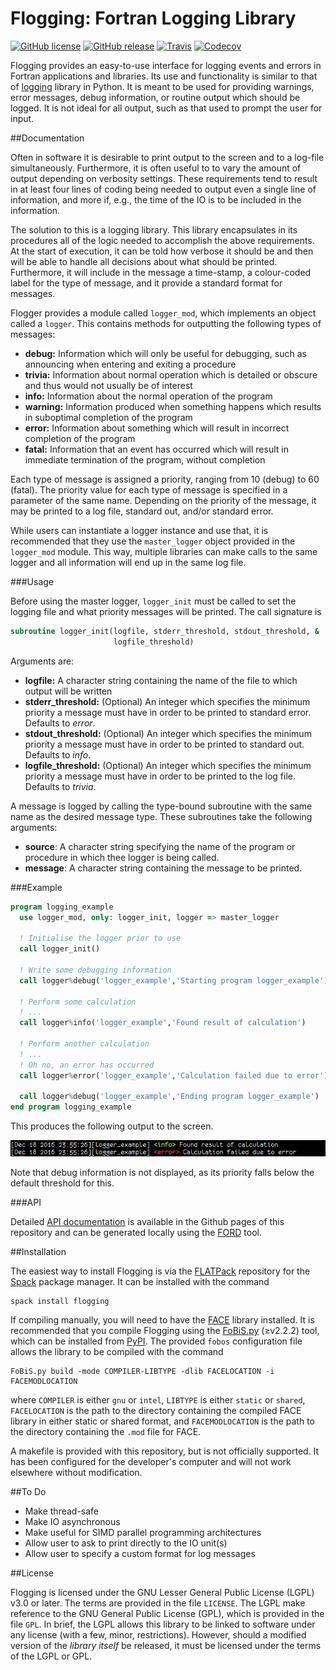 # Flogging: Fortran Logging Library
[![GitHub license](https://img.shields.io/badge/license-LGPL_v3-blue.svg)](./LICENSE)
[![GitHub release](https://img.shields.io/github/release/cmacmackin/flogging.svg)](https://github.com/cmacmackin/flogging/releases)
[![Travis](https://img.shields.io/travis/cmacmackin/flogging.svg)](https://travis-ci.org/cmacmackin/flogging)
[![Codecov](https://img.shields.io/codecov/c/github/cmacmackin/flogging.svg)](https://codecov.io/gh/cmacmackin/flogging)

Flogging provides an easy-to-use interface for logging events and
errors in Fortran applications and libraries. Its use and
functionality is similar to that of
[logging](https://docs.python.org/2/library/logging.html) library in
Python. It is meant to be used for providing warnings, error messages,
debug information, or routine output which should be logged. It is not
ideal for all output, such as that used to prompt the user for input.


##Documentation

Often in software it is desirable to print output to the screen and to
a log-file simultaneously. Furthermore, it is often useful to 
to vary the amount of output depending on verbosity settings. These
requirements tend to result in at least four lines of coding being
needed to output even a single line of information, and more if, e.g.,
the time of the IO is to be included in the information.

The solution to this is a logging library. This library encapsulates
in its procedures all of the logic needed to accomplish the above
requirements. At the start of execution, it can be told how verbose it
should be and then will be able to handle all decisions about what
should be printed. Furthermore, it will include in the message a
time-stamp, a colour-coded label for the type of message, and it
provide a standard format for messages. 

Flogger provides a module called `logger_mod`, which implements an
object called a `logger`. This contains methods for outputting the
following types of messages:

- **debug:** Information which will only be useful for debugging, such
  as announcing when entering and exiting a procedure
- **trivia:** Information about normal operation which is detailed or
  obscure and thus would not usually be of interest
- **info:** Information about the normal operation of the program
- **warning:** Information produced when something happens which
  results in suboptimal completion of the program
- **error:** Information about something which will result in
  incorrect completion of the program
- **fatal:** Information that an event has occurred which will result
  in immediate termination of the program, without completion

Each type of message is assigned a priority, ranging from 10 (debug)
to 60 (fatal). The priority value for each type of message is
specified in a parameter of the same name. Depending on the priority
of the message, it may be printed to a log file, standard out, and/or
standard error.

While users can instantiate a logger instance and use that, it is
recommended that they use the `master_logger` object provided in the
`logger_mod` module. This way, multiple libraries can make calls to
the same logger and all information will end up in the same log file.

###Usage

Before using the master logger, `logger_init` must be called to set
the logging file and what priority messages will be printed. The
call signature is
```fortran
subroutine logger_init(logfile, stderr_threshold, stdout_threshold, &
	                   logfile_threshold)
```
Arguments are:

- **logfile:** A character string containing the name of the file to
  which output will be written
- **stderr_threshold:** (Optional) An integer which specifies the
  minimum priority a message must have in order to be printed to
  standard error. Defaults to *error*.
- **stdout_threshold:** (Optional) An integer which specifies the
  minimum priority a message must have in order to be printed to
  standard out. Defaults to *info*.
- **logfile_threshold:** (Optional) An integer which specifies the
  minimum priority a message must have in order to be printed to the
  log file. Defaults to *trivia*.

A message is logged by calling the type-bound subroutine with the same
name as the desired message type. These subroutines take the following
arguments:

- **source**: A character string specifying the name of the
  program or procedure in which thee logger is being called.
- **message**: A character string containing the message to be
  printed.

###Example

```fortran
program logging_example
  use logger_mod, only: logger_init, logger => master_logger

  ! Initialise the logger prior to use
  call logger_init()

  ! Write some debugging information
  call logger%debug('logger_example','Starting program logger_example')

  ! Perform some calculation
  ! ...
  call logger%info('logger_example','Found result of calculation')

  ! Perform another calculation
  ! ...
  ! Oh no, an error has occurred
  call logger%error('logger_example','Calculation failed due to error')

  call logger%debug('logger_example','Ending program logger_example')
end program logging_example
```

This produces the following output to the screen.

![Output from the example program above](./media/sample-output.png)

Note that debug information is not displayed, as its priority falls
below the default threshold for this.

###API

Detailed [API documentation](https://cmacmackin.github.io/flogging) is
available in the Github pages of this repository and can be generated
locally using the [FORD](https://github.com/cmacmackin/ford) tool. 


##Installation

The easiest way to install Flogging is via the
[FLATPack](https://github.com/Fortran-FOSS-Programmers/FLATPack)
repository for the [Spack](https://spack.readthedocs.io/en/latest/)
package manager. It can be installed with the command
```
spack install flogging
```

If compiling manually, you will need to have the
[FACE](https://github.com/szaghi/FACE) library installed. It is
recommended that you compile Flogging using the
[FoBiS.py](https://github.com/szaghi/FoBiS) (&ge;v2.2.2) tool, 
which can be installed from
[PyPI](https://pypi.python.org/pypi/FoBiS.py/). The provided `fobos`
configuration file allows the library to be compiled with the command
```
FoBiS.py build -mode COMPILER-LIBTYPE -dlib FACELOCATION -i FACEMODLOCATION
```
where `COMPILER` is either `gnu` or `intel`, `LIBTYPE` is either
`static` or `shared`, `FACELOCATION` is the path to the directory
containing the compiled FACE library in either static or shared
format, and `FACEMODLOCATION` is the path to the directory containing
the `.mod` file for FACE.

A makefile is provided with this repository, but is not officially
supported. It has been configured for the developer's computer and
will not work elsewhere without modification.


##To Do

- Make thread-safe
- Make IO asynchronous
- Make useful for SIMD parallel programming architectures
- Allow user to ask to print directly to the IO unit(s)
- Allow user to specify a custom format for log messages


##License

Flogging is licensed under the GNU Lesser General Public License (LGPL) v3.0 or
later. The terms are provided in the file `LICENSE`. The LGPL make reference
to the GNU General Public License (GPL), which is provided in the file `GPL`.
In brief, the LGPL allows this library to be linked to software under any
license (with a few, minor, restrictions). However, should a modified version
of the _library itself_ be released, it must be licensed under the terms of
the LGPL or GPL.
